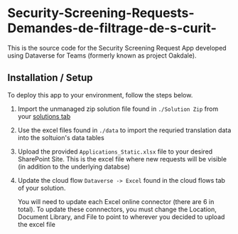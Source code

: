 # Security-Screening-Requests-Demandes-de-filtrage-de-s-curit-
This is the source code for the Security Screening Request App developed using Dataverse for Teams (formerly known as project Oakdale).

## Installation / Setup
To deploy this app to your environment, follow the steps below.
1. Import the unmanaged zip solution file found in ```./Solution Zip``` from your [solutions tab](flow.microsoft.com)
2. Use the excel files found in ```./data``` to import the requried translation data into the soltuion's data tables
3. Upload the provided ```Applications_Static.xlsx``` file to your desired SharePoint Site. This is the excel file where new requests will be visible (in addition to the underlying databse)
4. Update the cloud flow ```Dataverse -> Excel``` found in the cloud flows tab of your solution.
   
   You will need to update each Excel online connector (there are 6 in total). To update these connnectors, you must change the Location, Document Library, and File to point to wherever you decided to upload the excel file
